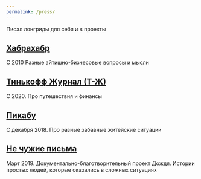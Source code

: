 ```yaml
---
permalink: /press/
---
```


Писал лонгриды для себя и в проекты

## [Хабрахабр](https://habr.com/ru/users/carpediem/posts/)

С 2010 Разные айтишно-бизнесовые вопросы и мысли

## [Тинькофф Журнал (Т-Ж)](https://journal.tinkoff.ru/serikov/)

С 2020. Про путешествия и финансы

## [Пикабу](https://pikabu.ru/@makezbs)

С декабря 2018. Про разные забавные житейские ситуации

## [Не чужие письмa](https://letters.tvrain.ru/)

Март 2019. Документально-благотворительный проект Дождя. Истории простых людей, которые оказались в сложных ситуациях
